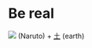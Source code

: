 # Be real

![](http://www.kanjidamage.com/assets/radsmall/naruto-aecd1e52c2ea07589d7b69aa5d2646507637322fcb46a1a28f8663f144828dc0.jpg) (Naruto) +  [土](Vocabulary/土.md) (earth) 